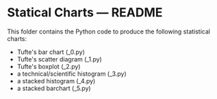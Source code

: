 # Statical Charts ― README

This folder contains the Python code to produce the following statistical charts:

-   Tufte's bar chart (_0.py)
-   Tufte's scatter diagram (_1.py)
-   Tufte's boxplot (_2.py)
-   a technical/scientific histogram (_3.py)
-   a stacked histogram (_4.py)
-   a stacked barchart (_5.py)
